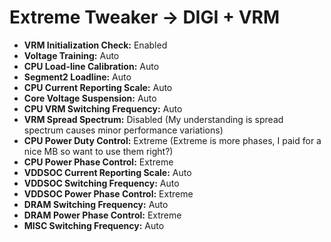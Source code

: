 # Extreme Tweaker -> DIGI + VRM

- **VRM Initialization Check:** Enabled
- **Voltage Training:** Auto
- **CPU Load-line Calibration:** Auto
- **Segment2 Loadline:** Auto
- **CPU Current Reporting Scale:** Auto
- **Core Voltage Suspension:** Auto
- **CPU VRM Switching Frequency:** Auto
- **VRM Spread Spectrum:** Disabled (My understanding is spread spectrum causes minor performance variations)
- **CPU Power Duty Control:** Extreme (Extreme is more phases, I paid for a nice MB so want to use them right?)
- **CPU Power Phase Control:** Extreme
- **VDDSOC Current Reporting Scale:** Auto
- **VDDSOC Switching Frequency:** Auto
- **VDDSOC Power Phase Control:** Extreme
- **DRAM Switching Frequency:** Auto
- **DRAM Power Phase Control:** Extreme
- **MISC Switching Frequency:** Auto
